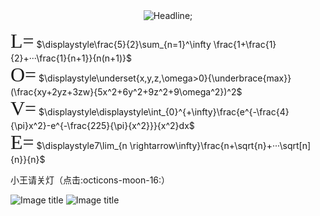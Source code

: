 <script type="text/javascript">   
loopy()   
function loopy() {   
var sWord =""  
while (sWord != "1221") {//设置密码
sWord = prompt("输入正确密码才能访问")   
}   
alert("欢迎小王♡+♡=♡²")   
}   
</script> 

<script src="https://cdnjs.cloudflare.com/ajax/libs/mathjax/2.7.5/MathJax.js?config=TeX-AMS_HTML" async></script>

<div align=center> 
         <img src="https://readme-typing-svg.herokuapp.com?color=%2336BCF7&size=30&center=true&vCenter=true&width=600&height=50&lines= 富士山从海拔3360米开始;所属权便属于浅间神社;但富士山下海拔1.75米的我;所属权+可以属于你" alt="Headline;" /> 
     </div> 

<font face="宋体" size=6 >L=</font>
 $\displaystyle\frac{5}{2}\sum_{n=1}^\infty \frac{1+\frac{1}{2}+···\frac{1}{n+1}}{n(n+1)}$  
<font face="宋体" size=6 >O=</font>
$\displaystyle\underset{x,y,z,\omega>0}{\underbrace{max}}(\frac{xy+2yz+3zw}{5x^2+6y^2+9z^2+9\omega^2})^2$    
<font face="宋体" size=6 >V=</font>
$\displaystyle\displaystyle\int_{0}^{+\infty}\frac{e^{-\frac{4}{\pi}x^2}-e^{-\frac{225}{\pi}{x^2}}}{x^2}dx$  
<font face="宋体" size=6 >E=</font>
$\displaystyle7\lim_{n \rightarrow\infty}\frac{n+\sqrt{n}+···\sqrt[n]{n}}{n}$




<!-- <a href="https://music.apple.com/cn/album/%E3%81%99%E3%81%9A%E3%82%81/1656709799?i=1656709800" target="_blank">
  <img class="img1" src="https://cn.mcecy.com/image/20230530/a955c522e7b6cacb86dd7aa650fd1a0a.png" alt="">
</a> -->

小王请关灯（点击:octicons-moon-16:）

<!-- ![Image title](https://cn.mcecy.com/image/20230530/a955c522e7b6cacb86dd7aa650fd1a0a.png#only-light) -->

![Image title](https://s2.loli.net/2024/02/01/o9YHsqfG7NjwMiT.jpg#only-light)
![Image title](https://img95.699pic.com/element/40123/2996.png_300.png#only-dark)